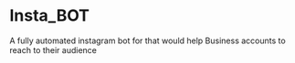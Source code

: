 # Insta_BOT
A fully automated instagram bot for  that would help Business accounts to reach to their audience
<p align="center>
 <img src="https://camo.githubusercontent.com/4cd0bf58a8cffad17820826a99facc2821a8c50d/68747470733a2f2f692e696d6775722e636f6d2f734a7a665a734c2e6a7067" text-align="center" width="100">
 </p>

